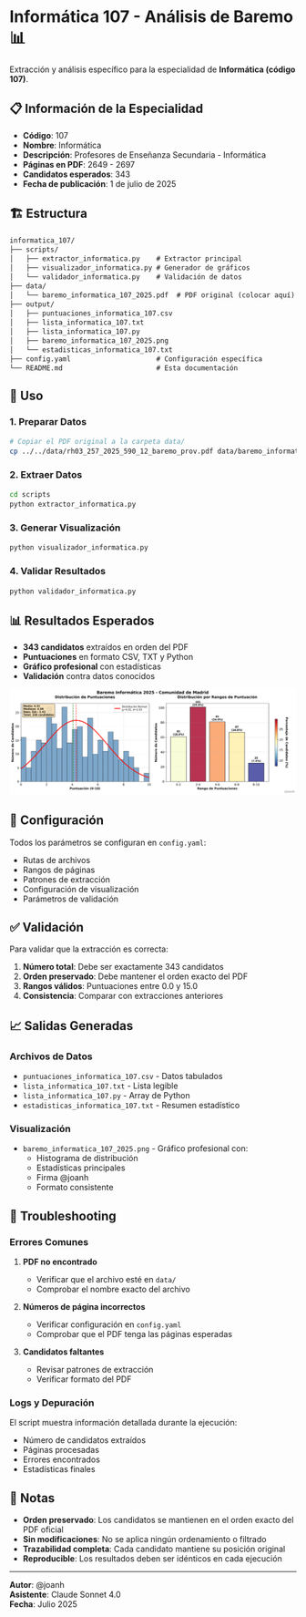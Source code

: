 # Informática 107 - Análisis de Baremo 📊

Extracción y análisis específico para la especialidad de **Informática (código 107)**.

## 📋 Información de la Especialidad

- **Código**: 107
- **Nombre**: Informática
- **Descripción**: Profesores de Enseñanza Secundaria - Informática
- **Páginas en PDF**: 2649 - 2697
- **Candidatos esperados**: 343
- **Fecha de publicación**: 1 de julio de 2025

## 🏗️ Estructura

```
informatica_107/
├── scripts/
│   ├── extractor_informatica.py    # Extractor principal
│   ├── visualizador_informatica.py # Generador de gráficos
│   └── validador_informatica.py    # Validación de datos
├── data/
│   └── baremo_informatica_107_2025.pdf  # PDF original (colocar aquí)
├── output/
│   ├── puntuaciones_informatica_107.csv
│   ├── lista_informatica_107.txt
│   ├── lista_informatica_107.py
│   ├── baremo_informatica_107_2025.png
│   └── estadisticas_informatica_107.txt
├── config.yaml                     # Configuración específica
└── README.md                       # Esta documentación
```

## 🚀 Uso

### 1. Preparar Datos
```bash
# Copiar el PDF original a la carpeta data/
cp ../../data/rh03_257_2025_590_12_baremo_prov.pdf data/baremo_informatica_107_2025.pdf
```

### 2. Extraer Datos
```bash
cd scripts
python extractor_informatica.py
```

### 3. Generar Visualización
```bash
python visualizador_informatica.py
```

### 4. Validar Resultados
```bash
python validador_informatica.py
```

## 📊 Resultados Esperados

- **343 candidatos** extraídos en orden del PDF
- **Puntuaciones** en formato CSV, TXT y Python
- **Gráfico profesional** con estadísticas
- **Validación** contra datos conocidos

![Gráfico Informática](../../img/baremo_informatica_107_2025.png)

## 🔧 Configuración

Todos los parámetros se configuran en `config.yaml`:

- Rutas de archivos
- Rangos de páginas
- Patrones de extracción
- Configuración de visualización
- Parámetros de validación

## ✅ Validación

Para validar que la extracción es correcta:

1. **Número total**: Debe ser exactamente 343 candidatos
2. **Orden preservado**: Debe mantener el orden exacto del PDF
3. **Rangos válidos**: Puntuaciones entre 0.0 y 15.0
4. **Consistencia**: Comparar con extracciones anteriores

## 📈 Salidas Generadas

### Archivos de Datos
- `puntuaciones_informatica_107.csv` - Datos tabulados
- `lista_informatica_107.txt` - Lista legible
- `lista_informatica_107.py` - Array de Python
- `estadisticas_informatica_107.txt` - Resumen estadístico

### Visualización
- `baremo_informatica_107_2025.png` - Gráfico profesional con:
  - Histograma de distribución
  - Estadísticas principales
  - Firma @joanh
  - Formato consistente

## 🚨 Troubleshooting

### Errores Comunes

1. **PDF no encontrado**
   - Verificar que el archivo esté en `data/`
   - Comprobar el nombre exacto del archivo

2. **Números de página incorrectos**
   - Verificar configuración en `config.yaml`
   - Comprobar que el PDF tenga las páginas esperadas

3. **Candidatos faltantes**
   - Revisar patrones de extracción
   - Verificar formato del PDF

### Logs y Depuración

El script muestra información detallada durante la ejecución:
- Número de candidatos extraídos
- Páginas procesadas
- Errores encontrados
- Estadísticas finales

## 📝 Notas

- **Orden preservado**: Los candidatos se mantienen en el orden exacto del PDF oficial
- **Sin modificaciones**: No se aplica ningún ordenamiento o filtrado
- **Trazabilidad completa**: Cada candidato mantiene su posición original
- **Reproducible**: Los resultados deben ser idénticos en cada ejecución

---

**Autor**: @joanh  
**Asistente**: Claude Sonnet 4.0  
**Fecha**: Julio 2025
